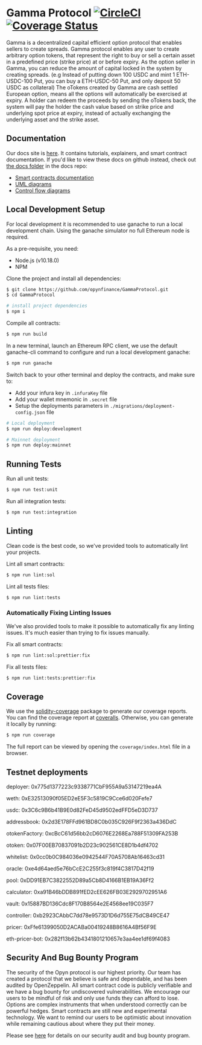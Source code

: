# Gamma Protocol [![CircleCI](https://circleci.com/gh/opynfinance/GammaProtocol.svg?style=svg)](https://circleci.com/gh/opynfinance/GammaProtocol/tree/master) [![Coverage Status](https://coveralls.io/repos/github/opynfinance/GammaProtocol/badge.svg?branch=master)](https://coveralls.io/github/opynfinance/GammaProtocol?branch=master)

Gamma is a decentralized capital efficient option protocol that enables sellers to create spreads. 
Gamma protocol enables any user to create arbitrary option tokens, that represent the right to buy or sell a certain asset in a predefined price (strike price) at or before expiry. 
As the option seller in Gamma, you can reduce the amount of capital locked in the system by creating spreads. (e.g Instead of putting down 100 USDC and mint 1 ETH-USDC-100 Put, you can buy a ETH-USDC-50 Put, and only deposit 50 USDC as collateral)
The oTokens created by Gamma are cash settled European option, means all the options will automatically be exercised at expiry. A holder can redeem the proceeds by sending the oTokens back, the system will pay the holder the cash value based on strike price and underlying spot price at expiry, instead of actually exchanging the underlying asset and the strike asset.

## Documentation

Our docs site is [here](https://opyn.gitbook.io/opyn/getting-started/introduction). It contains tutorials, explainers, and smart contract documentation. If you'd like to view these docs on github instead, check out [the docs folder](/docs) in the docs repo:

- [Smart contracts documentation](SUMMARY.md)
- [UML diagrams](/docs/uml)
- [Control flow diagrams](/docs/control-flow)

## Local Development Setup

For local development it is recommended to use ganache to run a local development chain. Using the ganache simulator no full Ethereum node is required.

As a pre-requisite, you need:

- Node.js (v10.18.0)
- NPM

Clone the project and install all dependencies:

```sh
$ git clone https://github.com/opynfinance/GammaProtocol.git
$ cd GammaProtocol

# install project dependencies
$ npm i
```

Compile all contracts:

```sh
$ npm run build
```

In a new terminal, launch an Ethereum RPC client, we use the default ganache-cli command to configure and run a local development ganache:

```sh
$ npm run ganache
```

Switch back to your other terminal and deploy the contracts, and make sure to:
- Add your infura key in `.infuraKey` file
- Add your wallet mnemonic in `.secret` file
- Setup the deployments parameters in `./migrations/deployment-config.json` file

```sh
# Local deployment
$ npm run deploy:development

# Mainnet deployment
$ npm run deploy:mainnet
```

## Running Tests

Run all unit tests:

```sh
$ npm run test:unit
```

Run all integration tests:

```sh
$ npm run test:integration
```

## Linting

Clean code is the best code, so we've provided tools to automatically lint your projects.

Lint all smart contracts:

```sh
$ npm run lint:sol
```

Lint all tests files:

```sh
$ npm run lint:tests
```

### Automatically Fixing Linting Issues

We've also provided tools to make it possible to automatically fix any linting issues. It's much easier than trying to fix issues manually.

Fix all smart contracts:

```sh
$ npm run lint:sol:prettier:fix
```

Fix all tests files:

```sh
$ npm run lint:tests:prettier:fix
```

## Coverage

We use the [solidity-coverage](https://github.com/sc-forks/solidity-coverage) package to generate our coverage reports. You can find the coverage report at [coveralls](https://coveralls.io/github/opynfinance/GammaProtocol?branch=master). Otherwise, you can generate it locally by running:

```sh
$ npm run coverage
```

The full report can be viewed by opening the `coverage/index.html` file in a browser.

## Testnet deployments

deployer: 0x775d1377223c9338771CbF955A9a53147219ea4A


weth: 0xE32513090f05ED2eE5F3c5819C9Cce6d020Fefe7


usdc: 0x3C6c9B6b41B9E0d82FeD45d9502edFFD5eD3D737


addressbook: 0x2d3E178FFd961BD8C0b035C926F9f2363a436DdC


otokenFactory: 0xcBcC61d56bb2cD6076E2268Ea788F51309FA253B


otoken: 0x07F00EB70837091b2D23c902561CE8D1b4df4702


whitelist: 0x0cc0b0C984036e0942544F70A5708Ab16463cd31


oracle: 0xe4d64aed5e76bCcE2C255f3c819f4C3817D42f19


pool: 0xDD91EB7C3822552D89a5Cb8D4166B1EB19A36Ff2


calculator: 0xa91B46bDDB891fED2cEE626FB03E2929702951A6


vault: 0x15887BD136Cdc8F170B8564e2E4568ee19C035F7


controller: 0xb2923CAbbC7dd78e9573D1D6d755E75dCB49CE47


pricer: 0xFfe61399050D2ACABa00419248B8616A4Bf56F9E


eth-pricer-bot: 0x282f13b62b4341801210657e3aa4ee1df69f4083


## Security And Bug Bounty Program

The security of the Opyn protocol is our highest priority. Our team has created a protocol that we believe is safe and dependable, and has been audited by OpenZeppelin. All smart contract code is publicly verifiable and we have a bug bounty for undiscovered vulnerabilities. 
We encourage our users to be mindful of risk and only use funds they can afford to lose. Options are complex instruments that when understood correctly can be powerful hedges. Smart contracts are still new and experimental technology. We want to remind our users to be optimistic about innovation while remaining cautious about where they put their money. 

Please see [here](https://opyn.gitbook.io/opyn/security) for details on our security audit and bug bounty program.
